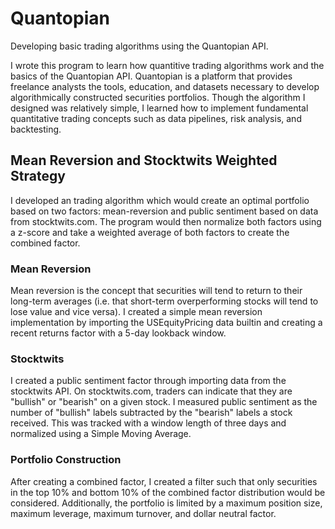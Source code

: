 # Quantopian
Developing basic trading algorithms using the Quantopian API.

I wrote this program to learn how quantitive trading algorithms work and the basics of the Quantopian API. Quantopian is a platform that provides freelance analysts the tools, education, and datasets necessary to develop algorithmically constructed securities portfolios. Though the algorithm I designed was relatively simple, I learned how to implement fundamental quantitative trading concepts such as data pipelines, risk analysis, and backtesting.  

## Mean Reversion and Stocktwits Weighted Strategy

I developed an trading algorithm which would create an optimal portfolio based on two factors: mean-reversion and public sentiment based on data from stocktwits.com. The program would then normalize both factors using a z-score and take a weighted average of both factors to create the combined factor.

### Mean Reversion

Mean reversion is the concept that securities will tend to return to their long-term averages (i.e. that short-term overperforming stocks will tend to lose value and vice versa). I created a simple mean reversion implementation by importing the USEquityPricing data builtin and creating a recent returns factor with a 5-day lookback window. 

### Stocktwits

I created a public sentiment factor through importing data from the stocktwits API. On stocktwits.com, traders can indicate that they are "bullish" or "bearish" on a given stock. I measured public sentiment as the number of "bullish" labels subtracted by the "bearish" labels a stock received. This was tracked with a window length of three days and normalized using a Simple Moving Average.

### Portfolio Construction

After creating a combined factor, I created a filter such that only securities in the top 10% and bottom 10% of the combined factor distribution would be considered. Additionally, the portfolio is limited by a maximum position size, maximum leverage, maximum turnover, and dollar neutral factor.
